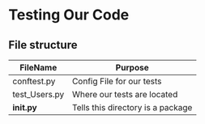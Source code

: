 # Testing Our Code

## File structure
|FileName| Purpose |
| ------ | ------ |
| conftest.py | Config File for our tests |
| test_Users.py | Where our tests are located |
| __init.py__| Tells this directory is a package |
